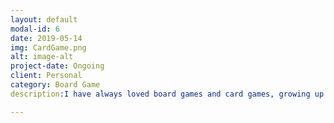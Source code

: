 ```yaml
---
layout: default
modal-id: 6
date: 2019-05-14
img: CardGame.png
alt: image-alt
project-date: Ongoing
client: Personal
category: Board Game
description:I have always loved board games and card games, growing up playing Cluedo with my family, and the Pokémon trading card game in the playground. As I matured, I discovered Magic: The Gathering that I still play to this day. My experience with these types of game have led me to want to create my own card game that people could enjoy as much as I did as a child. This is a card game I have gradually been developing in my free time based on a Dungeons and Dragons campaign that my friends and I played, the cards being our characters. I have created a digital mock up of the card game that is playable on Tabletop Simulator, and after I source art assets, I intend on publishing it.

---
```

